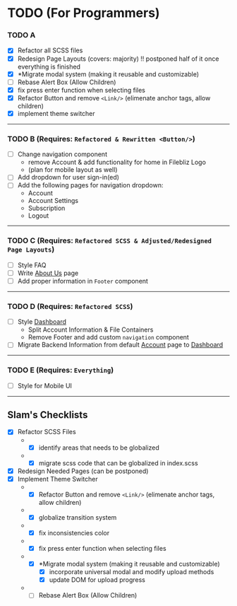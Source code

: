 # TODO (For Programmers)

### TODO A
- [X] Refactor all SCSS files
- [X] Redesign Page Layouts (covers: majority) !! postponed half of it once everything is finished
- [X] *Migrate modal system (making it reusable and customizable)
- [ ] Rebase Alert Box (Allow Children)
- [X] fix press enter function when selecting files
- [X] Refactor Button and remove `<Link/>` (elimenate anchor tags, allow children)
- [X] implement theme switcher

<hr/>

### TODO B (Requires: `Refactored & Rewritten <Button/>`)
- [ ] Change navigation component
    - remove Account & add functionality for home in Filebliz Logo
    - (plan for mobile layout as well)
- [ ]  Add dropdown for user sign-in(ed)
- [ ]  Add the following pages for navigation dropdown: <br/>
    - Account <br/>
    - Account Settings <br/>
    - Subscription <br/>
    - Logout

<hr/>

### TODO C (Requires: `Refactored SCSS & Adjusted/Redesigned Page Layouts`)
- [ ] Style FAQ
- [ ] Write [About Us]() page
- [ ] Add proper information in `Footer` component

<hr/>

### TODO D (Requires: `Refactored SCSS`)
- [ ] Style [Dashboard]()
    - Split Account Information & File Containers
    - Remove Footer and add custom `navigation` component
- [ ] Migrate Backend Information from default [Account]() page to [Dashboard]()

<hr/>

### TODO E (Requires: `Everything`)
- [ ] Style for Mobile UI

<hr/>

## Slam's Checklists
- [X] Refactor SCSS Files
    - - [X] identify areas that needs to be globalized
    - - [X] migrate scss code that can be globalized in index.scss
- [X] Redesign Needed Pages (can be postponed)
- [X] Implement Theme Switcher
    - - [X] Refactor Button and remove `<Link/>` (elimenate anchor tags, allow children)
    - - [X] globalize transition system
    - - [X] fix inconsistencies color

    - - [X] fix press enter function when selecting files
    - - [X] *Migrate modal system (making it reusable and customizable)
        - [X] incorporate universal modal and modify upload methods
        - [X] update DOM for upload progress

    - - [ ] Rebase Alert Box (Allow Children)
